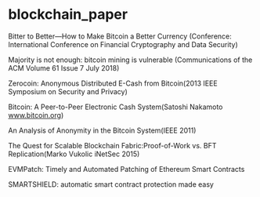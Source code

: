 # blockchain_paper


Bitter to Better—How to Make Bitcoin a Better Currency (Conference: International Conference on Financial Cryptography and Data Security)

Majority is not enough: bitcoin mining is vulnerable (Communications of the ACM Volume 61 Issue 7 July 2018)

Zerocoin: Anonymous Distributed E-Cash from Bitcoin(2013 IEEE Symposium on Security and Privacy)

Bitcoin: A Peer-to-Peer Electronic Cash System(Satoshi Nakamoto www.bitcoin.org)

An Analysis of Anonymity in the Bitcoin System(IEEE 2011)

The Quest for Scalable Blockchain Fabric:Proof-of-Work vs. BFT Replication(Marko Vukolic iNetSec 2015)

EVMPatch: Timely and Automated Patching of Ethereum Smart Contracts

SMARTSHIELD: automatic smart contract protection made easy

